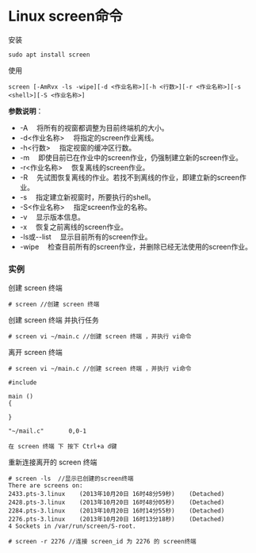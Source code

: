 # Linux screen命令

安装

```
sudo apt install screen
```

使用

```
screen [-AmRvx -ls -wipe][-d <作业名称>][-h <行数>][-r <作业名称>][-s <shell>][-S <作业名称>]
```

**参数说明**：

- -A 　将所有的视窗都调整为目前终端机的大小。
- -d<作业名称> 　将指定的screen作业离线。
- -h<行数> 　指定视窗的缓冲区行数。
- -m 　即使目前已在作业中的screen作业，仍强制建立新的screen作业。
- -r<作业名称> 　恢复离线的screen作业。
- -R 　先试图恢复离线的作业。若找不到离线的作业，即建立新的screen作业。
- -s<shell> 　指定建立新视窗时，所要执行的shell。
- -S<作业名称> 　指定screen作业的名称。
- -v 　显示版本信息。
- -x 　恢复之前离线的screen作业。
- -ls或--list 　显示目前所有的screen作业。
- -wipe 　检查目前所有的screen作业，并删除已经无法使用的screen作业。

### 实例

创建 screen 终端

```
# screen //创建 screen 终端
```

创建 screen 终端 并执行任务

```
# screen vi ~/main.c //创建 screen 终端 ，并执行 vi命令
```

离开 screen 终端

```
# screen vi ~/main.c //创建 screen 终端 ，并执行 vi命令

#include 

main ()
{

}

"~/mail.c"       0,0-1    

在 screen 终端 下 按下 Ctrl+a d键
```

重新连接离开的 screen 终端

```
# screen -ls  //显示已创建的screen终端 
There are screens on:
2433.pts-3.linux    (2013年10月20日 16时48分59秒)    (Detached)
2428.pts-3.linux    (2013年10月20日 16时48分05秒)    (Detached)
2284.pts-3.linux    (2013年10月20日 16时14分55秒)    (Detached)
2276.pts-3.linux    (2013年10月20日 16时13分18秒)    (Detached)
4 Sockets in /var/run/screen/S-root.

# screen -r 2276 //连接 screen_id 为 2276 的 screen终端
```